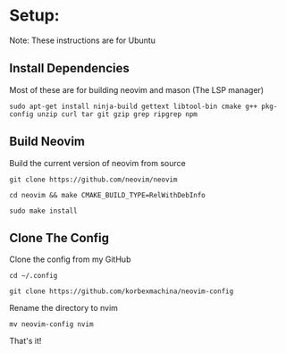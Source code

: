 # Setup:

Note: These instructions are for Ubuntu

## Install Dependencies
Most of these are for building neovim and mason (The LSP manager)

```
sudo apt-get install ninja-build gettext libtool-bin cmake g++ pkg-config unzip curl tar git gzip grep ripgrep npm
```

## Build Neovim
Build the current version of neovim from source

```
git clone https://github.com/neovim/neovim

cd neovim && make CMAKE_BUILD_TYPE=RelWithDebInfo

sudo make install
```

## Clone The Config
Clone the config from my GitHub

```
cd ~/.config

git clone https://github.com/korbexmachina/neovim-config
```

Rename the directory to nvim

```
mv neovim-config nvim
```

That's it!
